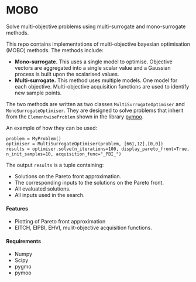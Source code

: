 # MOBO
Solve multi-objective problems using multi-surrogate and mono-surrogate methods.

This repo contains implementations of multi-objective bayesian optimisation (MOBO) methods. 
The methods include: 
* **Mono-surrogate.** This uses a single model to optimise. Objective vectors are aggregated into a single scalar value and a Gaussian process is built upon the scalarised values.
* **Multi-surrogate.** This method uses multiple models. One model for each objective. Multi-objective acquisition functions are used to identify new sample points.

The two methods are written as two classes `MultiSurrogateOptimiser` and `MonoSurrogateOptimiser`.
They are designed to solve problems that inherit from the `ElementwiseProblem` shown in the library [pymoo](https://pymoo.org/index.html).

An example of how they can be used:
```
problem = MyProblem()
optimiser = MultiSurrogateOptimiser(problem, [661,12],[0,0])
results = optimiser.solve(n_iterations=100, display_pareto_front=True, n_init_samples=10, acquisition_func="_PBI_")
```
The output `results` is a tuple containing:
* Solutions on the Pareto front approximation.
* The corresponding inputs to the solutions on the Pareto front.
* All evaluated solutions.
* All inputs used in the search.

#### Features
* Plotting of Pareto front approximation
* EITCH, EIPBI, EHVI, mulit-objective acquisition functions.

#### Requirements
* Numpy
* Scipy
* pygmo
* pymoo
